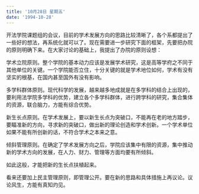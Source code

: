 ```yaml
---
title: '10月28日 星期五'
date: '1994-10-28'
---
```


开法学院课题组的会议，目前的学术发展方向的思路比较清晰了，各个系都提出了一些好的想法，再系统化就可以了。现在需要进一步研究下面的框架，先要把办院的原则明确下来。在大家讨论的基础上，我提出了办院的原则设想：

学术立院原则。整个学院的基本动力应该是发展学术研究，这是高等学府之不同于其他单位的关键。一个学院能否立住，十分关键的就是学术地位如何，学术有没有坚实的根基，在国内甚至国外有没有影响。

多学科群体原则。现代科学的发展，越来越多地成就是在多学科的结合上出现的，要利用法学院多学科的优势，建立各个多学科群体，进行跨学科的研究，集合集体的资源，联合脑力，方能有综合优势。

新生长点原则。在学术发展上，要以新生长点为突破口，不能再在老的地方踏步，要瞄准新的方向，寻求新的突破口，做出新的理论创造和学术创新。一个学术单位如果不能有所创新的话，不符合学术之本来之意。

倾斜管理原则。在确定了学术发展方向之后，学院应该集中有限的资源，集中推动新的学术方向的发展，在人力、财力、管理等方面均要有所倾斜。

如此这般，才能把新的生长点扶植起来。

看来还要加上民主管理原则，即管理公开。要在新的思路和具体措施上再议论。议论风生，方能有真知灼见。

